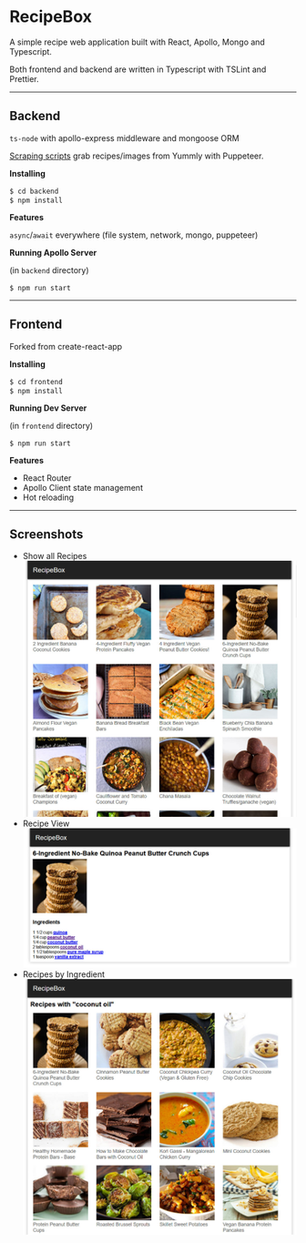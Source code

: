 # RecipeBox

A simple recipe web application built with React, Apollo, Mongo and Typescript.

Both frontend and backend are written in Typescript with TSLint and Prettier.

----
## Backend
`ts-node` with apollo-express middleware and mongoose ORM

[Scraping scripts](/backend/scripts/) grab recipes/images from Yummly with Puppeteer.

**Installing**

```
$ cd backend
$ npm install
```

**Features**

`async`/`await` everywhere (file system, network, mongo, puppeteer)

**Running Apollo Server**

(in `backend` directory)
```
$ npm run start
```

---
## Frontend
Forked from create-react-app

**Installing**

```
$ cd frontend
$ npm install
```

**Running Dev Server**

(in `frontend` directory)
```
$ npm run start
```

**Features**

- React Router
- Apollo Client state management
- Hot reloading

---
## Screenshots

* Show all Recipes
  ![Show All Recipes](/screenshots/AllRecipes.jpg)
* Recipe View
  ![Recipe View](/screenshots/Recipe.jpg)
* Recipes by Ingredient
  ![Recipes by Ingredient](/screenshots/RecipesByIngredient.jpg)
